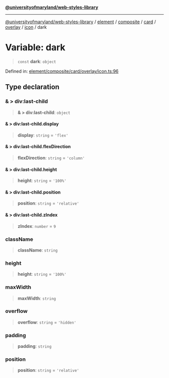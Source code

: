 [**@universityofmaryland/web-styles-library**](../../../../../../../../../../README.md)

***

[@universityofmaryland/web-styles-library](../../../../../../../../../../README.md) / [element](../../../../../../../../../README.md) / [composite](../../../../../../../README.md) / [card](../../../../../README.md) / [overlay](../../../README.md) / [icon](../README.md) / dark

# Variable: dark

> `const` **dark**: `object`

Defined in: [element/composite/card/overlay/icon.ts:96](https://github.com/UMD-Digital/design-system/blob/7fa144f196ef5f0ef2b372670136735f5a5c9236/packages/styles/source/element/composite/card/overlay/icon.ts#L96)

## Type declaration

### & \> div:last-child

> **& \> div:last-child**: `object`

#### & \> div:last-child.display

> **display**: `string` = `'flex'`

#### & \> div:last-child.flexDirection

> **flexDirection**: `string` = `'column'`

#### & \> div:last-child.height

> **height**: `string` = `'100%'`

#### & \> div:last-child.position

> **position**: `string` = `'relative'`

#### & \> div:last-child.zIndex

> **zIndex**: `number` = `9`

### className

> **className**: `string`

### height

> **height**: `string` = `'100%'`

### maxWidth

> **maxWidth**: `string`

### overflow

> **overflow**: `string` = `'hidden'`

### padding

> **padding**: `string`

### position

> **position**: `string` = `'relative'`
